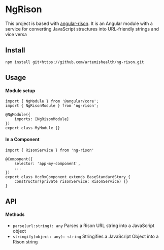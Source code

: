 # NgRison

This project is based with [angular-rison](https://github.com/JoshLipps/angular-rison).
It is an Angular module with a service for converting JavaScript structures into URL-friendly strings and vice versa

## Install
```
npm install git+https://github.com/artemishealth/ng-rison.git
```

## Usage
#### Module setup
```
import { NgModule } from '@angular/core';
import { NgRisonModule } from 'ng-rison';

@NgModule({
    imports: [NgRisonModule]
})
export class MyModule {}
```
#### In a Component
```
import { RisonService } from 'ng-rison'

@Component({
    selector: 'app-my-component',
    ...
})
export class HccRxComponent extends BaseStandardStory {
	constructor(private risonService: RisonService) {}
}
```

## API
#### Methods

* `parse(url:string): any` Parses a Rison URL string into a JavaScript object
* `stringify(object: any): string` Stringifies a JavaScript Object into a Rison string
